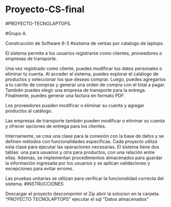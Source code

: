 # Proyecto-CS-final
#PROYECTO-TECNOLAPTOPS.

#Grupo A.

Construcción de Software 6-3 #sistema de ventas por catalogo de laptops.

El sistema permite a los usuarios registrarse como clientes, proveedores o empresas de transporte.

Una vez registrado como cliente, puedes modificar tus datos personales o eliminar tu cuenta. Al acceder al sistema, puedes explorar el catálogo de productos y seleccionar los que deseas comprar. Luego, puedes agregarlos a tu carrito de compras y generar una orden de compra con el total a pagar. También puedes elegir una empresa de transporte para la entrega. Finalmente, puedes generar una factura en formato PDF.

Los proveedores pueden modificar o eliminar su cuenta y agregar productos al catálogo.

Las empresas de transporte también pueden modificar o eliminar su cuenta y ofrecer opciones de entrega para los clientes.

Internamente, se crea una clase para la conexión con la base de datos y se definen métodos con funcionalidades específicas. Cada proyecto utiliza esta clase para ejecutar las operaciones necesarias. El sistema tiene dos tablas: una para usuarios y otra para productos, con una relación entre ellas. Además, se implementan procedimientos almacenados para guardar la información ingresada por los usuarios y se aplican validaciones y excepciones para evitar errores.

Las pruebas unitarias se utilizan para verificar la funcionalidad correcta del sistema. #INSTRUCCIONES

Descargar el proyecto
descomprimir el Zip
abrir la solucion en la carpeta "PROYECTO TECNOLAPTOPS"
ejecutar el sql "Datos almacenados"
